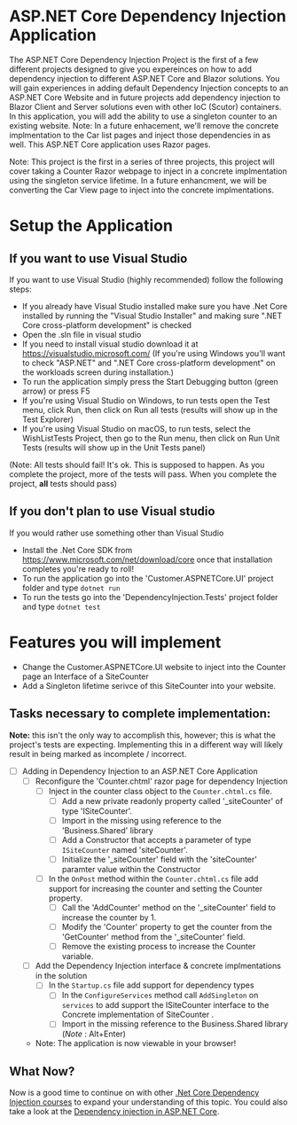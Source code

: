 # ASP.NET Core Dependency Injection Application

The ASP.NET Core Dependency Injection Project is the first of a few different projects designed to give you expereinces on how to add dependency injection to different ASP.NET Core and Blazor solutions.  You will gain experiences in adding default Dependency Injection concepts to an ASP.NET Core Website and in future projects add dependency injection to Blazor Client and Server solutions even with other IoC (Scutor) containers. In this application, you will add the ability to use a singleton counter to an existing website. Note: In a future enhacement, we'll remove the concrete implmentation to the Car list pages and inject those dependencies in as well. This ASP.NET Core application uses Razor pages.

Note: This project is the first in a series of three projects, this project will cover taking a Counter Razor webpage to inject in a concrete implmentation using the singleton service lifetime.  In a future enhancment, we will be converting the Car View page to inject into the concrete implmentations. 

# Setup the Application

## If you want to use Visual Studio
If you want to use Visual Studio (highly recommended) follow the following steps:
-   If you already have Visual Studio installed make sure you have .Net Core installed by running the "Visual Studio Installer" and making sure ".NET Core cross-platform development" is checked
-   Open the .sln file in visual studio
-   If you need to install visual studio download it at https://visualstudio.microsoft.com/ (If you're using Windows you'll want to check "ASP.NET" and ".NET Core cross-platform development" on the workloads screen during installation.)
-   To run the application simply press the Start Debugging button (green arrow) or press F5
-   If you're using Visual Studio on Windows, to run tests open the Test menu, click Run, then click on Run all tests (results will show up in the Test Explorer)
-   If you're using Visual Studio on macOS, to run tests, select the WishListTests Project, then go to the Run menu, then click on Run Unit Tests (results will show up in the Unit Tests panel)

(Note: All tests should fail! It's ok. This is supposed to happen. As you complete the project, more of the tests will pass. When you complete the project, **all** tests should pass)

## If you don't plan to use Visual studio
If you would rather use something other than Visual Studio
-   Install the .Net Core SDK from https://www.microsoft.com/net/download/core once that installation completes you're ready to roll!
-   To run the application go into the 'Customer.ASPNETCore.UI' project folder and type `dotnet run`
-   To run the tests go into the 'DependencyInjection.Tests' project folder and type `dotnet test`

# Features you will implement

- Change the Customer.ASPNETCore.UI website to inject into the Counter page an Interface of a SiteCounter
- Add a Singleton lifetime serivce of this SiteCounter into your website.

## Tasks necessary to complete implementation:

__Note:__ this isn't the only way to accomplish this, however; this is what the project's tests are expecting. Implementing this in a different way will likely result in being marked as incomplete / incorrect.

- [ ] Adding in Dependency Injection to an ASP.NET Core Application
	- [ ] Reconfigure the 'Counter.chtml' razor page for dependency Injection
		- [ ] Inject in the counter class object to the `Counter.chtml.cs` file.
			- [ ] Add a new private readonly property called '_siteCounter' of type 'ISiteCounter'.
			- [ ] Import in the missing using reference to the 'Business.Shared' library
			- [ ] Add a Constructor that accepts a parameter of type `ISiteCounter` named 'siteCounter'. 
			- [ ] Initialize the '_siteCounter' field with the 'siteCounter' paramter value within the Constructor
		- [ ] In the `OnPost` method within the `Counter.chtml.cs` file add support for increasing the counter and setting the Counter property.
			- [ ] Call the 'AddCounter' method on the '_siteCounter' field to increase the counter by 1.
			- [ ] Modify the 'Counter' property to get the counter from the 'GetCounter' method from the '_siteCounter' field.
			- [ ] Remove the existing process to increase the Counter variable. 
	- [ ] Add the Dependency Injection interface & concrete implmentations in the solution
		- [ ] In the `Startup.cs` file add support for dependency types
			- [ ] In the `ConfigureServices` method call `AddSingleton` on `services` to add support the ISiteCounter interface to the Concrete implementation of SiteCounter .
			- [ ] Import in the missing reference to the Business.Shared library (_Note_ : Alt+Enter)
	- Note: The application is now viewable in your browser!


## What Now?

Now is a good time to continue on with other [.Net Core Dependency Injection courses](https://app.pluralsight.com/search/?q=.net%20core%20dependency%20injection) to expand your understanding of this topic. You could also take a look at the [Dependency injection in ASP.NET Core](https://docs.microsoft.com/en-us/aspnet/core/fundamentals/dependency-injection?view=aspnetcore-3.1).
